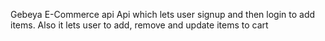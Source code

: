 Gebeya E-Commerce api
Api which lets user signup and then login to add items.
Also it lets user to add, remove and update items to cart